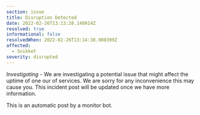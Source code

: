 ```yaml
---
section: issue
title: Disruption Detected
date: 2022-02-26T13:13:28.140914Z
resolved: true
informational: false
resolvedWhen: 2022-02-26T13:14:38.908399Z
affected:
  - Snikket
severity: disrupted
---
```

*Investigating* - We are investigating a potential issue that might affect the uptime of one our of services. We are sorry for any inconvenience this may cause you. This incident post will be updated once we have more information.

This is an automatic post by a monitor bot.
        